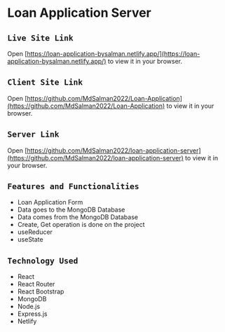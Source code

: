 # Loan Application Server
 
## `Live Site Link`
Open [https://loan-application-bysalman.netlify.app/](https://loan-application-bysalman.netlify.app/) to view it in your browser.

## `Client Site Link`
Open [https://github.com/MdSalman2022/Loan-Application](https://github.com/MdSalman2022/Loan-Application) to view it in your browser.


## `Server Link`
Open [https://github.com/MdSalman2022/loan-application-server](https://github.com/MdSalman2022/loan-application-server) to view it in your browser.


## `Features and Functionalities`
- Loan Application Form
- Data goes to the MongoDB Database
- Data comes from the MongoDB Database
- Create, Get operation is done on the project
- useReducer
- useState

## `Technology Used`
- React
- React Router
- React Bootstrap
- MongoDB
- Node.js
- Express.js 
- Netlify
